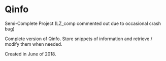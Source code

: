 # Qinfo
Semi-Complete Project (LZ_comp commented out due to occasional crash bug)

Complete version of Qinfo. Store snippets of information and retrieve / modify them when needed.

Created in June of 2018.
